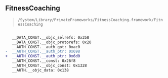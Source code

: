 ## FitnessCoaching

> `/System/Library/PrivateFrameworks/FitnessCoaching.framework/FitnessCoaching`

```diff

   __DATA_CONST.__objc_selrefs: 0x358
   __DATA_CONST.__objc_protorefs: 0x20
   __AUTH_CONST.__auth_got: 0xac0
-  __AUTH_CONST.__auth_ptr: 0x698
+  __AUTH_CONST.__auth_ptr: 0x6d0
   __AUTH_CONST.__const: 0x26f8
   __AUTH_CONST.__objc_const: 0x1328
   __AUTH.__objc_data: 0x138

```
